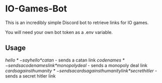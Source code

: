 # IO-Games-Bot
This is an incredibly simple Discord bot to retrieve links for IO games.

You will need your own bot token as a .env variable.

## Usage
*$hello* - say hello
*$catan* - sends a catan link 
*$codenames* - sends a codenames link
*$monopolydeal* - sends a monopoly deal link
*$cardsagainsthumanity* - sends a cards against humanity link
*$secrethitler* - sends a secret hitler link
